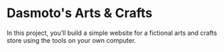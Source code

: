 # Dasmoto's Arts & Crafts

In this project, you’ll build a simple website for a fictional arts and crafts store using the tools on your own computer. 
